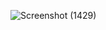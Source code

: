![Screenshot (1429)](https://github.com/user-attachments/assets/c9324640-1e7c-4131-8a2f-c173fbfed695)
